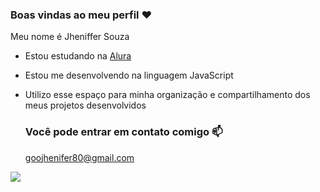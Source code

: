 ### Boas vindas ao meu perfil ❤️

Meu nome é Jheniffer Souza

- Estou estudando na [Alura](https://www.alura.com.br)
- Estou me desenvolvendo na linguagem JavaScript
- Utilizo esse espaço para minha organização e compartilhamento dos meus projetos desenvolvidos

  ### Você pode entrar em contato comigo 📫

  goojhenifer80@gmail.com

![](https://media1.tenor.com/m/-Y_NWXpJepIAAAAC/harry-potter-daniel-radcliffe.gif)
  
